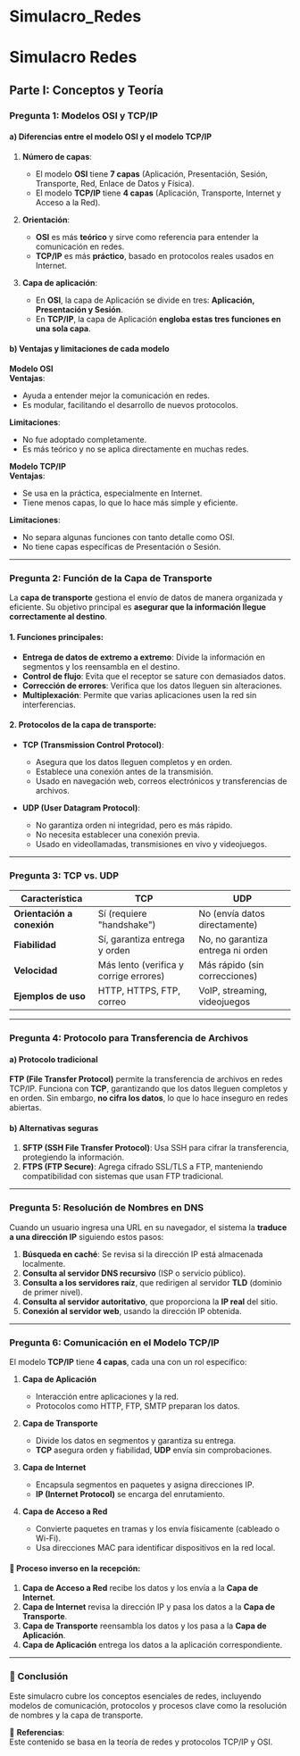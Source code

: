 # Simulacro_Redes


# Simulacro Redes

## Parte I: Conceptos y Teoría

### Pregunta 1: Modelos OSI y TCP/IP

#### a) Diferencias entre el modelo OSI y el modelo TCP/IP

1. **Número de capas**:
   - El modelo **OSI** tiene **7 capas** (Aplicación, Presentación, Sesión, Transporte, Red, Enlace de Datos y Física).
   - El modelo **TCP/IP** tiene **4 capas** (Aplicación, Transporte, Internet y Acceso a la Red).

2. **Orientación**:
   - **OSI** es más **teórico** y sirve como referencia para entender la comunicación en redes.
   - **TCP/IP** es más **práctico**, basado en protocolos reales usados en Internet.

3. **Capa de aplicación**:
   - En **OSI**, la capa de Aplicación se divide en tres: **Aplicación, Presentación y Sesión**.
   - En **TCP/IP**, la capa de Aplicación **engloba estas tres funciones en una sola capa**.

#### b) Ventajas y limitaciones de cada modelo

**Modelo OSI**  
**Ventajas**:  
- Ayuda a entender mejor la comunicación en redes.  
- Es modular, facilitando el desarrollo de nuevos protocolos.  

**Limitaciones**:  
- No fue adoptado completamente.  
- Es más teórico y no se aplica directamente en muchas redes.  

**Modelo TCP/IP**  
**Ventajas**:  
- Se usa en la práctica, especialmente en Internet.  
- Tiene menos capas, lo que lo hace más simple y eficiente.  

**Limitaciones**:  
- No separa algunas funciones con tanto detalle como OSI.  
- No tiene capas específicas de Presentación o Sesión.  

---

### Pregunta 2: Función de la Capa de Transporte

La **capa de transporte** gestiona el envío de datos de manera organizada y eficiente. Su objetivo principal es **asegurar que la información llegue correctamente al destino**.

#### 1. Funciones principales:
- **Entrega de datos de extremo a extremo**: Divide la información en segmentos y los reensambla en el destino.
- **Control de flujo**: Evita que el receptor se sature con demasiados datos.
- **Corrección de errores**: Verifica que los datos lleguen sin alteraciones.
- **Multiplexación**: Permite que varias aplicaciones usen la red sin interferencias.

#### 2. Protocolos de la capa de transporte:

- **TCP (Transmission Control Protocol)**:
  - Asegura que los datos lleguen completos y en orden.
  - Establece una conexión antes de la transmisión.
  - Usado en navegación web, correos electrónicos y transferencias de archivos.

- **UDP (User Datagram Protocol)**:
  - No garantiza orden ni integridad, pero es más rápido.
  - No necesita establecer una conexión previa.
  - Usado en videollamadas, transmisiones en vivo y videojuegos.

---

### Pregunta 3: TCP vs. UDP

| Característica        | TCP                                        | UDP                          |
|----------------------|--------------------------------|------------------------------|
| **Orientación a conexión** | Sí (requiere "handshake") | No (envía datos directamente) |
| **Fiabilidad** | Sí, garantiza entrega y orden | No, no garantiza entrega ni orden |
| **Velocidad** | Más lento (verifica y corrige errores) | Más rápido (sin correcciones) |
| **Ejemplos de uso** | HTTP, HTTPS, FTP, correo | VoIP, streaming, videojuegos |

---

### Pregunta 4: Protocolo para Transferencia de Archivos

#### a) Protocolo tradicional
**FTP (File Transfer Protocol)** permite la transferencia de archivos en redes TCP/IP. Funciona con **TCP**, garantizando que los datos lleguen completos y en orden. Sin embargo, **no cifra los datos**, lo que lo hace inseguro en redes abiertas.

#### b) Alternativas seguras
1. **SFTP (SSH File Transfer Protocol)**: Usa SSH para cifrar la transferencia, protegiendo la información.  
2. **FTPS (FTP Secure)**: Agrega cifrado SSL/TLS a FTP, manteniendo compatibilidad con sistemas que usan FTP tradicional.  

---

### Pregunta 5: Resolución de Nombres en DNS

Cuando un usuario ingresa una URL en su navegador, el sistema la **traduce a una dirección IP** siguiendo estos pasos:

1. **Búsqueda en caché**: Se revisa si la dirección IP está almacenada localmente.  
2. **Consulta al servidor DNS recursivo** (ISP o servicio público).  
3. **Consulta a los servidores raíz**, que redirigen al servidor **TLD** (dominio de primer nivel).  
4. **Consulta al servidor autoritativo**, que proporciona la **IP real** del sitio.  
5. **Conexión al servidor web**, usando la dirección IP obtenida.  

---

### Pregunta 6: Comunicación en el Modelo TCP/IP

El modelo **TCP/IP** tiene **4 capas**, cada una con un rol específico:

1. **Capa de Aplicación**  
   - Interacción entre aplicaciones y la red.  
   - Protocolos como HTTP, FTP, SMTP preparan los datos.  

2. **Capa de Transporte**  
   - Divide los datos en segmentos y garantiza su entrega.  
   - **TCP** asegura orden y fiabilidad, **UDP** envía sin comprobaciones.  

3. **Capa de Internet**  
   - Encapsula segmentos en paquetes y asigna direcciones IP.  
   - **IP (Internet Protocol)** se encarga del enrutamiento.  

4. **Capa de Acceso a Red**  
   - Convierte paquetes en tramas y los envía físicamente (cableado o Wi-Fi).  
   - Usa direcciones MAC para identificar dispositivos en la red local.  

#### 📌 Proceso inverso en la recepción:
1. **Capa de Acceso a Red** recibe los datos y los envía a la **Capa de Internet**.  
2. **Capa de Internet** revisa la dirección IP y pasa los datos a la **Capa de Transporte**.  
3. **Capa de Transporte** reensambla los datos y los pasa a la **Capa de Aplicación**.  
4. **Capa de Aplicación** entrega los datos a la aplicación correspondiente.  

---

### 📌 Conclusión
Este simulacro cubre los conceptos esenciales de redes, incluyendo modelos de comunicación, protocolos y procesos clave como la resolución de nombres y la capa de transporte.  

📌 **Referencias**:  
Este contenido se basa en la teoría de redes y protocolos TCP/IP y OSI.  
